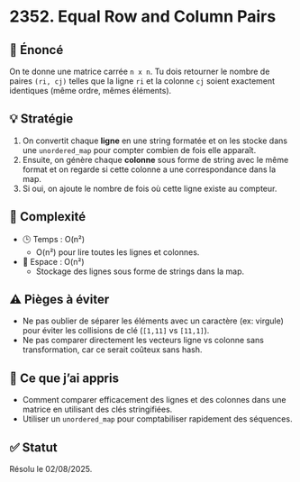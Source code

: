 # 2352. Equal Row and Column Pairs

## 📝 Énoncé
On te donne une matrice carrée `n x n`. Tu dois retourner le nombre de paires `(ri, cj)` telles que la ligne `ri` et la colonne `cj` soient exactement identiques (même ordre, mêmes éléments).

## 💡 Stratégie
1. On convertit chaque **ligne** en une string formatée et on les stocke dans une `unordered_map` pour compter combien de fois elle apparaît.
2. Ensuite, on génère chaque **colonne** sous forme de string avec le même format et on regarde si cette colonne a une correspondance dans la map.
3. Si oui, on ajoute le nombre de fois où cette ligne existe au compteur.

## 🧠 Complexité
- 🕒 Temps : O(n²)
  - O(n²) pour lire toutes les lignes et colonnes.
- 🧠 Espace : O(n²)
  - Stockage des lignes sous forme de strings dans la map.

## ⚠️ Pièges à éviter
- Ne pas oublier de séparer les éléments avec un caractère (ex: virgule) pour éviter les collisions de clé (`[1,11]` vs `[11,1]`).
- Ne pas comparer directement les vecteurs ligne vs colonne sans transformation, car ce serait coûteux sans hash.

## 💬 Ce que j’ai appris
- Comment comparer efficacement des lignes et des colonnes dans une matrice en utilisant des clés stringifiées.
- Utiliser un `unordered_map` pour comptabiliser rapidement des séquences.

## ✅ Statut
Résolu le 02/08/2025.